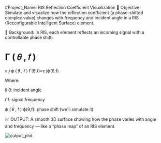 #Project_Name: RIS Reflection Coefficient Visualization
🎯 Objective:
Simulate and visualize how the reflection coefficient (a phase-shifted complex value) changes with frequency and incident angle in a RIS (Reconfigurable Intelligent Surface) element.

📐 Background:
In RIS, each element reflects an incoming signal with a controllable phase shift:

Γ
(
𝜃
,
𝑓
)
=
𝑒
𝑗
𝜙
(
𝜃
,
𝑓
)
Γ(θ,f)=e 
jϕ(θ,f)
 
Where:

𝜃
θ: incident angle

𝑓
f: signal frequency

𝜙
(
𝜃
,
𝑓
)
ϕ(θ,f): phase shift (we'll simulate it)

📈 OUTPUT:
A smooth 3D surface showing how the phase varies with angle and frequency — like a “phase map” of an RIS element. 

![output_plot](https://github.com/user-attachments/assets/a0d277bc-45df-47a9-ad0c-249a2f10c931)
